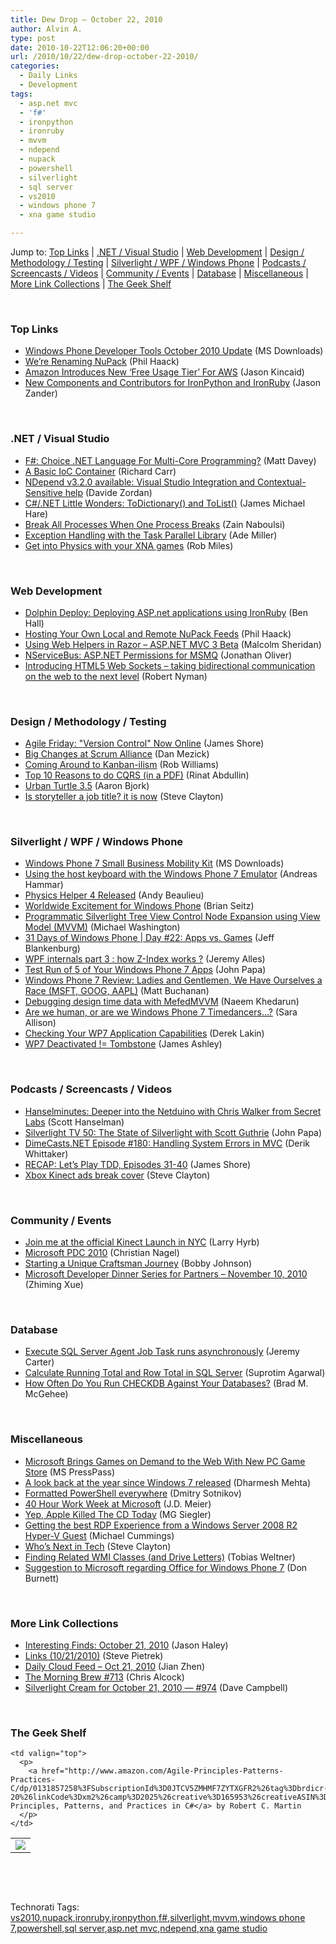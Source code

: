 ```yaml
---
title: Dew Drop – October 22, 2010
author: Alvin A.
type: post
date: 2010-10-22T12:06:20+00:00
url: /2010/10/22/dew-drop-october-22-2010/
categories:
  - Daily Links
  - Development
tags:
  - asp.net mvc
  - 'f#'
  - ironpython
  - ironruby
  - mvvm
  - ndepend
  - nupack
  - powershell
  - silverlight
  - sql server
  - vs2010
  - windows phone 7
  - xna game studio

---
```

Jump to: [Top Links][1] | [.NET / Visual Studio][2] | [Web Development][3] | [Design / Methodology / Testing][4] | [Silverlight / WPF / Windows Phone][5] | [Podcasts / Screencasts / Videos][6] | [Community / Events][7] | [Database][8] | [Miscellaneous][9] | [More Link Collections][10] | [The Geek Shelf][11] 

&#160;

### <a name="top"></a>Top Links

  * [Windows Phone Developer Tools October 2010 Update][12] (MS Downloads)
  * [We’re Renaming NuPack][13] (Phil Haack)
  * [Amazon Introduces New ‘Free Usage Tier’ For AWS][14] (Jason Kincaid)
  * [New Components and Contributors for IronPython and IronRuby][15] (Jason Zander)

&#160;

### <a name="dotnet"></a>.NET / Visual Studio

  * [F#: Choice .NET Language For Multi-Core Programming?][16] (Matt Davey)
  * [A Basic IoC Container][17] (Richard Carr)
  * [NDepend v3.2.0 available: Visual Studio Integration and Contextual-Sensitive help][18] (Davide Zordan)
  * [C#/.NET Little Wonders: ToDictionary() and ToList()][19] (James Michael Hare)
  * [Break All Processes When One Process Breaks][20] (Zain Naboulsi)
  * [Exception Handling with the Task Parallel Library][21] (Ade Miller)
  * [Get into Physics with your XNA games][22] (Rob Miles)

&#160;

### <a name="web"></a>Web Development

  * [Dolphin Deploy: Deploying ASP.net applications using IronRuby][23] (Ben Hall)
  * [Hosting Your Own Local and Remote NuPack Feeds][24] (Phil Haack)
  * [Using Web Helpers in Razor – ASP.NET MVC 3 Beta][25] (Malcolm Sheridan)
  * [NServiceBus: ASP.NET Permissions for MSMQ][26] (Jonathan Oliver)
  * [Introducing HTML5 Web Sockets – taking bidirectional communication on the web to the next level][27] (Robert Nyman)

&#160;

### <a name="design"></a>Design / Methodology / Testing

  * [Agile Friday: "Version Control" Now Online][28] (James Shore)
  * [Big Changes at Scrum Alliance][29] (Dan Mezick)
  * [Coming Around to Kanban-ilism][30] (Rob Williams)
  * [Top 10 Reasons to do CQRS (in a PDF)][31] (Rinat Abdullin)
  * [Urban Turtle 3.5][32] (Aaron Bjork)
  * [Is storyteller a job title? it is now][33] (Steve Clayton)

&#160;

### <a name="silverlight"></a>Silverlight / WPF / Windows Phone

  * [Windows Phone 7 Small Business Mobility Kit][34] (MS Downloads)
  * [Using the host keyboard with the Windows Phone 7 Emulator][35] (Andreas Hammar)
  * [Physics Helper 4 Released][36] (Andy Beaulieu)
  * [Worldwide Excitement for Windows Phone][37] (Brian Seitz)
  * [Programmatic Silverlight Tree View Control Node Expansion using View Model (MVVM)][38] (Michael Washington)
  * [31 Days of Windows Phone | Day #22: Apps vs. Games][39] (Jeff Blankenburg)
  * [WPF internals part 3 : how Z-Index works ?][40] (Jeremy Alles)
  * [Test Run of 5 of Your Windows Phone 7 Apps][41] (John Papa)
  * [Windows Phone 7 Review: Ladies and Gentlemen, We Have Ourselves a Race (MSFT, GOOG, AAPL)][42] (Matt Buchanan)
  * [Debugging design time data with MefedMVVM][43] (Naeem Khedarun)
  * [Are we human, or are we Windows Phone 7 Timedancers…?][44] (Sara Allison)
  * [Checking Your WP7 Application Capabilities][45] (Derek Lakin)
  * [WP7 Deactivated != Tombstone][46] (James Ashley)

&#160;

### <a name="podcasts"></a>Podcasts / Screencasts / Videos

  * <a href="http://feedproxy.google.com/~r/HanselminutesCompleteMP3/~3/dSmztJlxPRU/default.aspx" target="_blank">Hanselminutes: Deeper into the Netduino with Chris Walker from Secret Labs</a> (Scott Hanselman)
  * [Silverlight TV 50: The State of Silverlight with Scott Guthrie][47] (John Papa)
  * [DimeCasts.NET Episode #180: Handling System Errors in MVC][48] (Derik Whittaker)
  * [RECAP: Let&#8217;s Play TDD, Episodes 31-40][49] (James Shore)
  * [Xbox Kinect ads break cover][50] (Steve Clayton)

&#160;

### <a name="events"></a>Community / Events

  * [Join me at the official Kinect Launch in NYC][51] (Larry Hyrb)
  * [Microsoft PDC 2010][52] (Christian Nagel)
  * [Starting a Unique Craftsman Journey][53] (Bobby Johnson)
  * [Microsoft Developer Dinner Series for Partners &#8211; November 10, 2010][54] (Zhiming Xue)

&#160;

### <a name="db"></a>Database

  * [Execute SQL Server Agent Job Task runs asynchronously][55] (Jeremy Carter)
  * [Calculate Running Total and Row Total in SQL Server][56] (Suprotim Agarwal)
  * [How Often Do You Run CHECKDB Against Your Databases?][57] (Brad M. McGehee)

&#160;

### <a name="misc"></a>Miscellaneous

  * [Microsoft Brings Games on Demand to the Web With New PC Game Store][58] (MS PressPass)
  * [A look back at the year since Windows 7 released][59] (Dharmesh Mehta)
  * [Formatted PowerShell everywhere][60] (Dmitry Sotnikov)
  * [40 Hour Work Week at Microsoft][61] (J.D. Meier)
  * [Yep, Apple Killed The CD Today][62] (MG Siegler)
  * [Getting the best RDP Experience from a Windows Server 2008 R2 Hyper-V Guest][63] (Michael Cummings)
  * [Who’s Next in Tech][64] (Steve Clayton)
  * [Finding Related WMI Classes (and Drive Letters)][65] (Tobias Weltner)
  * [Suggestion to Microsoft regarding Office for Windows Phone 7][66] (Don Burnett)

&#160;

### <a name="links"></a>More Link Collections

  * [Interesting Finds: October 21, 2010][67] (Jason Haley)
  * [Links (10/21/2010)][68] (Steve Pietrek)
  * [Daily Cloud Feed &#8211; Oct 21, 2010][69] (Jian Zhen)
  * [The Morning Brew #713][70] (Chris Alcock)
  * [Silverlight Cream for October 21, 2010 &#8212; #974][71] (Dave Campbell)

&#160;

### <a name="shelf"></a>The Geek Shelf

<table border="0" cellspacing="0" cellpadding="0">
  <tr>
    <td>
      <img data-recalc-dims="1" decoding="async" src="https://i0.wp.com/ecx.images-amazon.com/images/I/51aTfzB-dvL._SL160_.jpg?w=660" />
    </td>
    
    <td valign="top">
      <p>
        <a href="http://www.amazon.com/Agile-Principles-Patterns-Practices-C/dp/0131857258%3FSubscriptionId%3D0JTCV5ZMHMF7ZYTXGFR2%26tag%3Dbrdicr-20%26linkCode%3Dxm2%26camp%3D2025%26creative%3D165953%26creativeASIN%3D0131857258">Agile Principles, Patterns, and Practices in C#</a> by Robert C. Martin
      </p>
    </td>
  </tr>
</table>

&#160;

<div style="padding-bottom: 0px; margin: 0px; padding-left: 0px; padding-right: 0px; display: inline; float: none; padding-top: 0px" id="scid:C16BAC14-9A3D-4c50-9394-FBFEF7A93539:5d7368d2-598c-48c3-bf84-50593fd370e9" class="wlWriterEditableSmartContent">
  <!--dotnetkickit-->
</div>

&#160;

<div style="padding-bottom: 0px; margin: 0px; padding-left: 0px; padding-right: 0px; display: inline; float: none; padding-top: 0px" id="scid:0767317B-992E-4b12-91E0-4F059A8CECA8:62870321-cdab-42ec-b170-a7be4f718460" class="wlWriterEditableSmartContent">
  Technorati Tags: <a href="http://technorati.com/tags/vs2010" rel="tag">vs2010</a>,<a href="http://technorati.com/tags/nupack" rel="tag">nupack</a>,<a href="http://technorati.com/tags/ironruby" rel="tag">ironruby</a>,<a href="http://technorati.com/tags/ironpython" rel="tag">ironpython</a>,<a href="http://technorati.com/tags/f%23" rel="tag">f#</a>,<a href="http://technorati.com/tags/silverlight" rel="tag">silverlight</a>,<a href="http://technorati.com/tags/mvvm" rel="tag">mvvm</a>,<a href="http://technorati.com/tags/windows+phone+7" rel="tag">windows phone 7</a>,<a href="http://technorati.com/tags/powershell" rel="tag">powershell</a>,<a href="http://technorati.com/tags/sql+server" rel="tag">sql server</a>,<a href="http://technorati.com/tags/asp.net+mvc" rel="tag">asp.net mvc</a>,<a href="http://technorati.com/tags/ndepend" rel="tag">ndepend</a>,<a href="http://technorati.com/tags/xna+game+studio" rel="tag">xna game studio</a>
</div>

 [1]: https://morningdew-bpc6g3a0fgaxdxcu.eastus2-01.azurewebsites.net/#top
 [2]: https://morningdew-bpc6g3a0fgaxdxcu.eastus2-01.azurewebsites.net/#dotnet
 [3]: https://morningdew-bpc6g3a0fgaxdxcu.eastus2-01.azurewebsites.net/#web
 [4]: https://morningdew-bpc6g3a0fgaxdxcu.eastus2-01.azurewebsites.net/#design
 [5]: https://morningdew-bpc6g3a0fgaxdxcu.eastus2-01.azurewebsites.net/#silverlight
 [6]: https://morningdew-bpc6g3a0fgaxdxcu.eastus2-01.azurewebsites.net/#podcasts
 [7]: https://morningdew-bpc6g3a0fgaxdxcu.eastus2-01.azurewebsites.net/#events
 [8]: https://morningdew-bpc6g3a0fgaxdxcu.eastus2-01.azurewebsites.net/#db
 [9]: https://morningdew-bpc6g3a0fgaxdxcu.eastus2-01.azurewebsites.net/#misc
 [10]: https://morningdew-bpc6g3a0fgaxdxcu.eastus2-01.azurewebsites.net/#links
 [11]: https://morningdew-bpc6g3a0fgaxdxcu.eastus2-01.azurewebsites.net/#shelf
 [12]: http://feedproxy.google.com/~r/MicrosoftDownloadCenter/~3/wZJmzRm8WDM/details.aspx
 [13]: http://feeds.haacked.com/~r/haacked/~3/OgE_Px-96jQ/renaming-nupack.aspx
 [14]: http://feedproxy.google.com/~r/Techcrunch/~3/SX2D_SiX08Y/
 [15]: http://blogs.msdn.com/b/jasonz/archive/2010/10/21/new-components-and-contributors-for-ironpython-and-ironruby.aspx
 [16]: http://mdavey.wordpress.com/2010/10/21/f-choice-net-language-for-multi-core-programming/
 [17]: http://feedproxy.google.com/~r/BlackwaspLatestAdditions/~3/zzThqxsMJbY/IoC.aspx
 [18]: http://www.davidezordan.net/blog/?p=1784
 [19]: http://geekswithblogs.net/BlackRabbitCoder/archive/2010/10/21/c.net-little-wonders-todictionary-and-tolist.aspx
 [20]: http://feedproxy.google.com/~r/zainnab/~3/lRmbloQuYqA/break-all-processes-when-one-process-breaks-vstipdebug0029.aspx
 [21]: http://www.ademiller.com/blogs/tech/2010/10/exception-handling-with-the-task-parallel-library/
 [22]: http://www.robmiles.com/journal/2010/10/21/get-into-physics-with-your-xna-games.html
 [23]: http://codebetter.com/blogs/benhall/archive/2010/10/22/dolphin-deploy-deploying-asp-net-applications-using-ironruby.aspx
 [24]: http://feeds.haacked.com/~r/haacked/~3/YGXDziUTMBQ/hosting-your-own-local-and-remote-nupack-feeds.aspx
 [25]: http://feedproxy.google.com/~r/netCurryRecentArticles/~3/tXhR2q5daIY/ShowArticle.aspx
 [26]: http://feedproxy.google.com/~r/joliver/~3/xPIpdV4dm90/nservicebus-aspnet-permissions-for-msmq.html
 [27]: http://feedproxy.google.com/~r/robertnyman/~3/RP1GXGvKtXM/
 [28]: http://jamesshore.com/Blog/Agile-Friday-Version-Control-Now-Online.html
 [29]: http://www.infoq.com/news/2010/10/big-changes-sa
 [30]: http://feeds.dzone.com/~r/zones/agile/~3/f9ITtiRa2H0/coming-around-kanban-ilism
 [31]: http://feeds.abdullin.com/~r/RinatAbdullin/~3/BspYw_dXZKc/top-10-reasons-to-do-cqrs-in-a-pdf.html
 [32]: http://blogs.msdn.com/b/aaronbjork/archive/2010/10/21/urban-turtle-3-5.aspx
 [33]: http://blogs.msdn.com/b/stevecla01/archive/2010/10/21/is-storyteller-a-job-title-it-is-now.aspx
 [34]: http://feedproxy.google.com/~r/MicrosoftDownloadCenter/~3/JMjKkGFn3cM/details.aspx
 [35]: http://feedproxy.google.com/~r/jayway/posts/~3/r18f5lF5yTc/
 [36]: http://www.andybeaulieu.com/Default.aspx?tabid=67&EntryID=208
 [37]: http://windowsteamblog.com/windows_phone/b/windowsphone/archive/2010/10/21/worldwide-excitement-for-windows-phone.aspx
 [38]: http://www.codeproject.com/KB/silverlight/ViewModelTree.aspx
 [39]: http://feedproxy.google.com/~r/Blankenthoughts/~3/WYhXJYbBawQ/post.aspx
 [40]: http://www.japf.fr/2010/10/wpf-internals-part-3-how-z-index-works/
 [41]: http://feedproxy.google.com/~r/JohnPapa/~3/oOe_srnH0ko/
 [42]: http://feedproxy.google.com/~r/typepad/alleyinsider/silicon_alley_insider/~3/Il4leLDueDc/windows-phone-7-review-ladies-and-gentlemen-we-have-ourselves-a-race-2010-10
 [43]: http://sharpfellows.com/post.aspx?id=fe1528f8-8f76-492c-a6ca-b03f1a24f551
 [44]: http://feedproxy.google.com/~r/ubelly/~3/00h5-cxLiyU/
 [45]: http://www.dotnetkicks.com/visualstudio/Checking_Your_WP7_Application_Capabilities
 [46]: http://www.imaginativeuniversal.com/blog/post.aspx?id=fcad8075-513e-4a2b-b755-2fbe4d757086
 [47]: http://channel9.msdn.com/Shows/SilverlightTV/Silverlight-TV-50-The-State-of-Silverlight-with-Scott-Guthrie
 [48]: http://feedproxy.google.com/~r/Dimecastsnet--InformAndEducateIn10MinutesOrLess/~3/FgC03BNQmYE/180
 [49]: http://jamesshore.com/Blog/Lets-Play/Recap-31-40.html
 [50]: http://blogs.msdn.com/b/stevecla01/archive/2010/10/21/xbox-kinect-ads-break-cover.aspx
 [51]: http://feedproxy.google.com/~r/MajorNelson/~3/fmfPIFIvehA/join-me-at-the-official-kinect-launch-in-nyc.aspx
 [52]: http://weblogs.thinktecture.com/cnagel/2010/10/microsoft-pdc-2010.html
 [53]: http://feedproxy.google.com/~r/IAmNotMyself/~3/c-2BY0gurxw/StartingAUniqueCraftsmanJourney.aspx
 [54]: http://blogs.msdn.com/b/zxue/archive/2010/10/21/microsoft-developer-dinner-series-for-partners-november-10-2010.aspx
 [55]: http://feedproxy.google.com/~r/sqlserverpedia/~3/f5-OuWAe98U/
 [56]: http://feedproxy.google.com/~r/sqlservercurry/blog/~3/NTq3V2_odCE/calculate-running-total-and-row-total.html
 [57]: http://www.sqlservercentral.com/blogs/aloha_dba/archive/2010/10/21/how-often-do-you-run-checkdb-against-your-databases_3F00_.aspx
 [58]: http://www.microsoft.com/Presspass/press/2010/oct10/10-22MSGamesforWindowsMarketplacePR.mspx?rss_fdn=Press%20Releases
 [59]: http://windowsteamblog.com/windows_live/b/windowslive/archive/2010/10/21/a-look-back-at-the-year-since-windows-7-released.aspx
 [60]: http://dmitrysotnikov.wordpress.com/2010/10/22/formatted-powershell-everywhere
 [61]: http://feedproxy.google.com/~r/jmeier/~3/8FKEs50o3Dw/40-hour-work-week-at-microsoft.aspx
 [62]: http://feedproxy.google.com/~r/Techcrunch/~3/_z4f6tb73IY/
 [63]: http://feedproxy.google.com/~r/Mathoms/~3/W6Yec-KdnYo/getting-the-best-rdp-experience-from-a-windows-server-2008.aspx
 [64]: http://blogs.technet.com/b/microsoft_blog/archive/2010/10/21/who-s-next-in-tech.aspx
 [65]: http://powershell.com/cs/blogs/tobias/archive/2010/10/21/finding-related-wmi-classes-and-drive-letters.aspx
 [66]: http://feedproxy.google.com/~r/d4dotnet/~3/JrDrE-ESZ-I/post.aspx
 [67]: http://jasonhaley.com/blog/post.aspx?id=a868a947-0055-4ad2-a653-2d70dcc43f29
 [68]: http://stevepietrek.com/2010/10/21/links-10212010/
 [69]: http://feedproxy.google.com/~r/onsaas/~3/O_6fjaauE1k/
 [70]: http://feedproxy.google.com/~r/ReflectivePerspective/~3/eh-Pcr-mnig/
 [71]: http://geekswithblogs.net/WynApseTechnicalMusings/archive/2010/10/21/142401.aspx